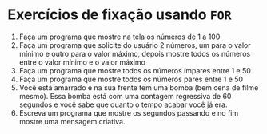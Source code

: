 # Exercícios de fixação usando `FOR`

1. Faça um programa que mostre na tela os números de 1 a 100
2. Faça um programa que solicite do usuário 2 números, um para o valor mínimo e outro para o valor máximo, depois mostre todos os números entre o valor mínimo e o valor máximo
3. Faça um programa que mostre todos os números ímpares entre 1 e 50
4. Faça um programa que mostre todos os números pares entre 1 e 50
5. Você está amarrado e na sua frente tem uma bomba (bem cena de filme mesmo). Essa bomba está com uma contagem regressiva de 60 segundos e você sabe que quanto o tempo acabar você já era. 
6. Escreva um programa que mostre os segundos passando e no fim mostre uma mensagem criativa.
